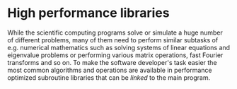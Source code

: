 # High performance libraries

While the scientific computing programs solve or simulate a huge
number of different problems, many of them need to perform similar
subtasks of e.g. numerical mathematics such as solving systems of
linear equations and eigenvalue problems or performing various matrix
operations, fast Fourier transforms and so on. To make the software
developer's task easier the most common algorithms and operations are
available in performance optimized subroutine libraries that can be
*linked* to the main program. 


